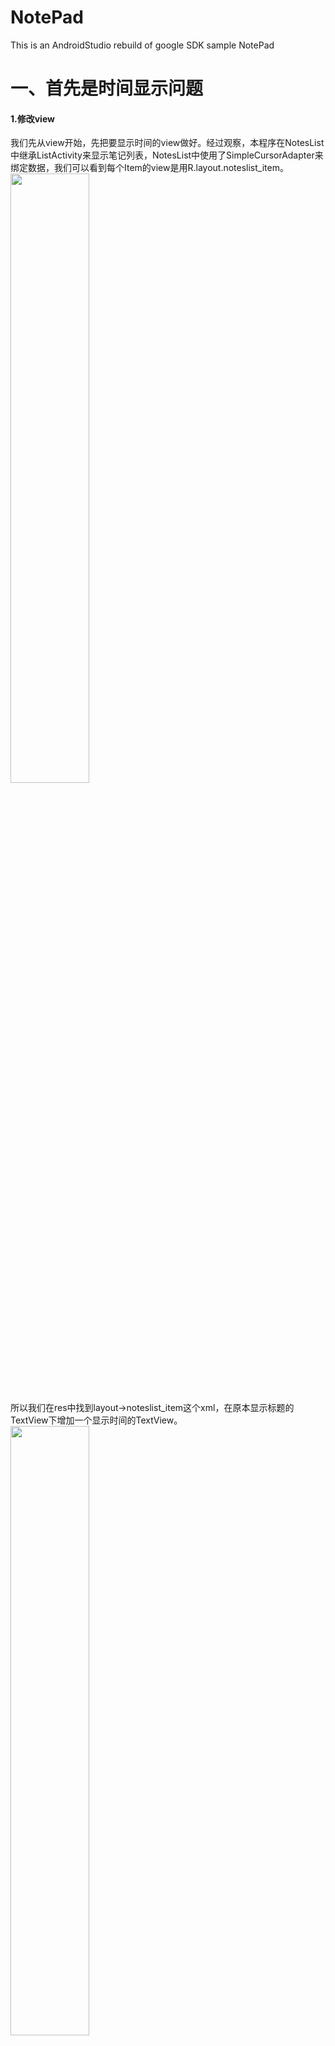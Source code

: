 # NotePad
This is an AndroidStudio rebuild of google SDK sample NotePad
# 一、首先是时间显示问题
#### 1.修改view
我们先从view开始，先把要显示时间的view做好。经过观察，本程序在NotesList中继承ListActivity来显示笔记列表，NotesList中使用了SimpleCursorAdapter来绑定数据，我们可以看到每个Item的view是用R.layout.noteslist_item。
<img src="https://raw.githubusercontent.com/huadream/NotePad/master/picture/2.png" width = 50%/>

所以我们在res中找到layout->noteslist_item这个xml，在原本显示标题的TextView下增加一个显示时间的TextView。
<img src="https://raw.githubusercontent.com/huadream/NotePad/master/picture/1.png" width = 50%/>

#### 2.修改Adapter
由于NotesList使用SimpleCursorAdapter来绑定显示数据。按住Ctrl键点击SimpleCursorAdapter这个类查看他的源码。
![img](https://raw.githubusercontent.com/huadream/NotePad/master/picture/3.png)
 
<img src="https://raw.githubusercontent.com/huadream/NotePad/master/picture/4.png"/>

通过观察源代码可以看到ListView是调用他的bindView函数进行UI更新，所以我们要从这个函数下手，我们新建自己的类MySimpleCursorAdapter继承SimpleCursorAdapter，使用Alt+Insert唤出Generate菜单选择Override Methods
<img src="https://raw.githubusercontent.com/huadream/NotePad/master/picture/5.png"/>

<img src="https://raw.githubusercontent.com/huadream/NotePad/master/picture/6.png"/>

找到bindView这个函数ok来重写他，为了方便，我们先使用super.bindView(view, context, cursor);调用原函数来进行默认UI更新，然后在增加我们自己写的内容，如图所示，重写这个bindView的函数。
<img src="https://raw.githubusercontent.com/huadream/NotePad/master/picture/7.png"/>

#### 3.修改NotesList
首先，将new SimpleCursorAdapter改为new MySimpleCursorAdapter，由于我们增加了一个数据显示，所以dataColumns增加一个NotePad.Notes.COLUMN_NAME_MODIFICATION_DATE，viewIDs增加一个android.R.id.text2，这个text2就是我们在noteslist_item中增加来显示时间的TextView的id。
<img src="https://raw.githubusercontent.com/huadream/NotePad/master/picture/8.png"/>

# 二、增加搜索功能
#### 1.先找数据源
显示笔记本列表的是NotesList，绑定数据用的是SimpleCursorAdapter，数据来源是cursor，而cursor是通过managedQuery这个函数得到的
<img src="https://raw.githubusercontent.com/huadream/NotePad/master/picture/10.png" width = 50%/>

按住Ctrl放在managedQuery上面可以看到managedQuery的文档，通过文档我们得知，selection参数就是SQL WHERE的语句，所以，通过selection参数就可以过滤记事本进行查询操作。
<img src="https://raw.githubusercontent.com/huadream/NotePad/master/picture/11.png" width = 50%/>

#### 2.增加搜索组件
首先，观察源码后发现NotesList使用了menu以及ActionBar，然后就想到ActionBar有个控件---SearchView，我们在NotesList找到onCreateOptionsMenu函数得知其使用R.menu.list_options_menu，在res找到menu->list_options_menu，增加一个菜单项然后增加一个属性android:actionViewClass="android.widget.SearchView"，说明这个菜单使用SearchView组件。
<img src="https://raw.githubusercontent.com/huadream/NotePad/master/picture/12.png" width = 50%/>

#### 3.增加SearchView事件
由于，SearchView是在菜单创建后创建的，所以我们将SearchView的事件绑定放在onCreateOptionsMenu，使用setOnQueryTextListener监听OnQueryText事件，重写OnQueryTextListener接口的两个函数onQueryTextSubmit，onQueryTextChange，参数就是搜索内容。
<img src="https://raw.githubusercontent.com/huadream/NotePad/master/picture/13.png" width = 50%/>

<img src="https://raw.githubusercontent.com/huadream/NotePad/master/picture/14.png" width = 50%/>

# 三、实现效果
<img src="https://raw.githubusercontent.com/huadream/NotePad/master/picture/15.png" width = 50%/>

<img src="https://raw.githubusercontent.com/huadream/NotePad/master/picture/16.png" width = 50%/>

<img src="https://raw.githubusercontent.com/huadream/NotePad/master/picture/17.png" width = 50%/>

